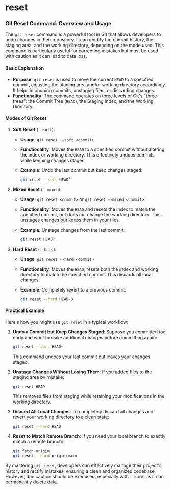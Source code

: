 # reset

### Git Reset Command: Overview and Usage

The `git reset` command is a powerful tool in Git that allows developers to undo changes in their repository. It can modify the commit history, the staging area, and the working directory, depending on the mode used. This command is particularly useful for correcting mistakes but must be used with caution as it can lead to data loss.

#### Basic Explanation

* **Purpose**: `git reset` is used to move the current `HEAD` to a specified commit, adjusting the staging area and/or working directory accordingly. It helps in undoing commits, unstaging files, or discarding changes.
* **Functionality**: The command operates on three levels of Git's "three trees": the Commit Tree (`HEAD`), the Staging Index, and the Working Directory.

#### Modes of Git Reset

1. **Soft Reset** (`--soft`):
   * **Usage**: `git reset --soft <commit>`
   * **Functionality**: Moves the `HEAD` to a specified commit without altering the index or working directory. This effectively undoes commits while keeping changes staged.
   *   **Example**: Undo the last commit but keep changes staged:

       ```bash
       git reset --soft HEAD^
       ```
2. **Mixed Reset** (`--mixed`):
   * **Usage**: `git reset <commit>` or `git reset --mixed <commit>`
   * **Functionality**: Moves the `HEAD` and resets the index to match the specified commit, but does not change the working directory. This unstages changes but keeps them in your files.
   *   **Example**: Unstage changes from the last commit:

       ```bash
       git reset HEAD^
       ```
3. **Hard Reset** (`--hard`):
   * **Usage**: `git reset --hard <commit>`
   * **Functionality**: Moves the `HEAD`, resets both the index and working directory to match the specified commit. This discards all local changes.
   *   **Example**: Completely revert to a previous commit:

       ```bash
       git reset --hard HEAD~3
       ```

#### Practical Example

Here's how you might use `git reset` in a typical workflow:

1.  **Undo a Commit but Keep Changes Staged**: Suppose you committed too early and want to make additional changes before committing again:

    ```bash
    git reset --soft HEAD~
    ```

    This command undoes your last commit but leaves your changes staged.
2.  **Unstage Changes Without Losing Them**: If you added files to the staging area by mistake:

    ```bash
    git reset HEAD
    ```

    This removes files from staging while retaining your modifications in the working directory.
3.  **Discard All Local Changes**: To completely discard all changes and revert your working directory to a clean state:

    ```bash
    git reset --hard HEAD
    ```
4.  **Reset to Match Remote Branch**: If you need your local branch to exactly match a remote branch:

    ```bash
    git fetch origin
    git reset --hard origin/main
    ```

By mastering `git reset`, developers can effectively manage their project's history and rectify mistakes, ensuring a clean and organized codebase. However, due caution should be exercised, especially with `--hard`, as it can permanently delete data.
